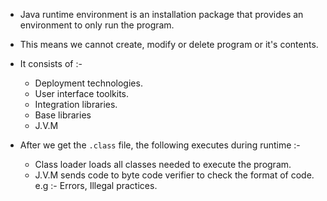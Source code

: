 - Java runtime environment is an installation package that provides an environment to only run the program. 
- This means we cannot create, modify or delete program or it's contents.
- It consists of :-

  * Deployment technologies.
  * User interface toolkits.
  * Integration libraries.
  * Base libraries
  * J.V.M

- After we get the `.class` file, the following executes during runtime :-
  
  * Class loader loads all classes needed to execute the program.
  * J.V.M sends code to byte code verifier to check the format of code. e.g :- Errors, Illegal practices.
